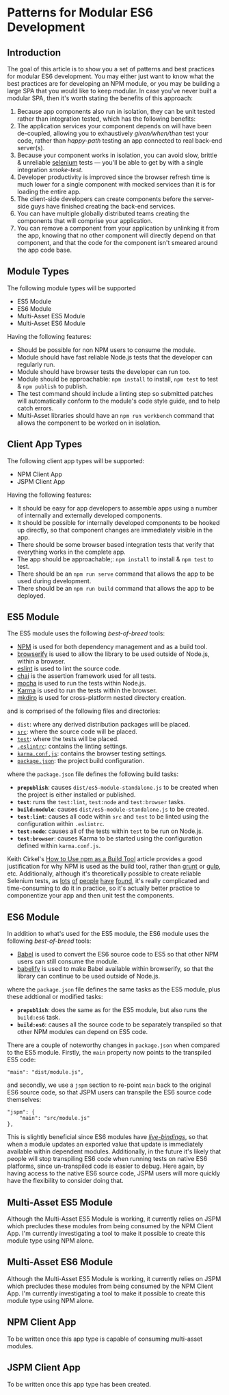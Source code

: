# Patterns for Modular ES6 Development

## Introduction

The goal of this article is to show you a set of patterns and best practices for modular ES6 development. You may either just want to know what the best practices are for developing an NPM module, or you may be building a large SPA that you would like to keep modular. In case you've never built a modular SPA, then it's worth stating the benefits of this approach:

  1. Because app components also run in isolation, they can be unit tested rather than integration tested, which has the following benefits:
   1. The application services your component depends on will have been de-coupled, allowing you to exhaustively _given/when/then_ test your code, rather than _happy-path_ testing an app connected to real back-end server(s).
   2. Because your component works in isolation, you can avoid slow, brittle & unreliable [selenium](http://www.seleniumhq.org/) tests &mdash; you'll be able to get by with a single integration _smoke-test_.
  2. Developer productivity is improved since the browser refresh time is much lower for a single component with mocked services than it is for loading the entire app.
  3. The client-side developers can create components before the server-side guys have finished creating the back-end services.
  4. You can have multiple globally distributed teams creating the components that will comprise your application.
  5. You can remove a component from your application by unlinking it from the app, knowing that no other component will directly depend on that component, and that the code for the component isn't smeared around the app code base.

## Module Types

The following module types will be supported

  * ES5 Module
  * ES6 Module
  * Multi-Asset ES5 Module
  * Multi-Asset ES6 Module

Having the following features:

  * Should be possible for non NPM users to consume the module.
  * Module should have fast reliable Node.js tests that the developer can regularly run.
  * Module should have browser tests the developer can run too.
  * Module should be approachable: `npm install` to install, `npm test` to test & `npm publish` to publish.
  * The test command should include a linting step so submitted patches will automatically conform to the module's code style guide, and to help catch errors.
  * Multi-Asset libraries should have an `npm run workbench` command that allows the component to be worked on in isolation.

## Client App Types

The following client app types will be supported:

  * NPM Client App
  * JSPM Client App

Having the following features:

  * It should be easy for app developers to assemble apps using a number of internally and externally developed components.
  * It should be possible for internally developed components to be hooked up directly, so that component changes are immediately visible in the app.
  * There should be some browser based integration tests that verify that everything works in the complete app.
  * The app should be approachable;: `npm install` to install & `npm test` to test.
  * There should be an `npm run serve` command that allows the app to be used during development.
  * There should be an `npm run build` command that allows the app to be deployed.

## ES5 Module

The ES5 module uses the following _best-of-breed_ tools:

  * [NPM](https://www.npmjs.com/) is used for both dependency management and as a build tool.
  * [browserify](http://browserify.org/) is used to allow the library to be used outside of Node.js, within a browser.
  * [eslint](http://eslint.org/) is used to lint the source code.
  * [chai](http://chaijs.com/) is the assertion framework used for all tests.
  * [mocha](http://mochajs.org/) is used to run the tests within Node.js.
  * [Karma](http://karma-runner.github.io/) is used to run the tests within the browser.
  * [mkdirp](https://github.com/substack/node-mkdirp) is used for cross-platform nested directory creation.

and is comprised of the following files and directories:

  * `dist`: where any derived distribution packages will be placed.
  * [`src`](https://github.com/dchambers/es6-module-patterns/tree/master/modules/es5-module/src): where the source code will be placed.
  * [`test`](https://github.com/dchambers/es6-module-patterns/tree/master/modules/es5-module/test): where the tests will be placed.
  * [`.eslintrc`](https://github.com/dchambers/es6-module-patterns/tree/master/modules/es5-module/.eslintrc): contains the linting settings.
  * [`karma.conf.js`](https://github.com/dchambers/es6-module-patterns/blob/master/modules/es5-module/karma.conf.js): contains the browser testing settings.
  * [`package.json`](https://github.com/dchambers/es6-module-patterns/blob/master/modules/es5-module/package.json): the project build configuration.

where the `package.json` file defines the following build tasks:

  * **`prepublish`**: causes `dist/es5-module-standalone.js` to be created when the project is either installed or published.
  * **`test`**: runs the `test:lint`, `test:node` and `test:browser` tasks.
  * **`build:module`**: causes `dist/es5-module-standalone.js` to be created.
  * **`test:lint`**: causes all code within `src` and `test` to be linted using the configuration within `.eslintrc`.
  * **`test:node`**: causes all of the tests within `test` to be run on Node.js.
  * **`test:browser`**: causes Karma to be started using the configuration defined within `karma.conf.js`.

Keith Cirkel's [How to Use npm as a Build Tool](http://blog.keithcirkel.co.uk/how-to-use-npm-as-a-build-tool/) article provides a good justification for why NPM is used as the build tool, rather than [grunt](http://gruntjs.com/) or [gulp](http://gulpjs.com/), etc. Additionally, although it's theoretically possible to create reliable Selenium tests, as [lots](http://www.michaelthelin.se/?p=299) [of](http://googletesting.blogspot.co.uk/2009/06/my-selenium-tests-arent-stable.html) [people](http://sqa.stackexchange.com/questions/5240/are-selenium-functional-tests-reliable-enough-to-be-worthwhile) [have](https://blog.mozilla.org/webqa/2013/09/26/writing-reliable-locators-for-selenium-and-webdriver-tests/) [found](http://www.joecolantonio.com/2014/04/01/the-1-killer-of-selenium-script-performance-and-reliability/), it's really complicated and time-consuming to do it in practice, so it's actually better practice to componentize your app and then unit test the components.

## ES6 Module

In addition to what's used for the ES5 module, the ES6 module uses the following _best-of-breed_ tools:

  * [Babel](https://babeljs.io/) is used to convert the ES6 source code to ES5 so that other NPM users can still consume the module.
  * [babelify](https://github.com/babel/babelify) is used to make Babel available within browserify, so that the library can continue to be used outside of Node.js.

where the `package.json` file defines the same tasks as the ES5 module, plus these addtional or modified tasks:

  * **`prepublish`**: does the same as for the ES5 module, but also runs the `build:es6` task.
  * **`build:es6`**: causes all the source code to be separately transpiled so that other NPM modules can depend on ES5 code.

There are a couple of noteworthy changes in `package.json` when compared to the ES5 module. Firstly, the `main` property now points to the transpiled ES5 code:

```
"main": "dist/module.js",
```

and secondly, we use a `jspm` section to re-point `main` back to the original ES6 source code, so that JSPM users can transpile the ES6 source code themselves:

	"jspm": {
		"main": "src/module.js"
	},

This is slightly beneficial since ES6 modules have [_live-bindings_](https://github.com/ModuleLoader/es6-module-loader/wiki/Circular-References-&-Bindings#es6-circular-references--bindings), so that when a module updates an exported value that update is immediately available within dependent modules. Additionally, in the future it's likely that people will stop transpiling ES6 code when running tests on native ES6 platforms, since un-transpiled code is easier to debug. Here again, by having access to the native ES6 source code, JSPM users will more quickly have the flexibility to consider doing that.

## Multi-Asset ES5 Module

Although the Multi-Asset ES5 Module is working, it currently relies on JSPM which precludes these modules from being consumed by the NPM Client App. I'm currently investigating a tool to make it possible to create this module type using NPM alone.

## Multi-Asset ES6 Module

Although the Multi-Asset ES5 Module is working, it currently relies on JSPM which precludes these modules from being consumed by the NPM Client App. I'm currently investigating a tool to make it possible to create this module type using NPM alone.

## NPM Client App

To be written once this app type is capable of consuming multi-asset modules.

## JSPM Client App

To be written once this app type has been created.
